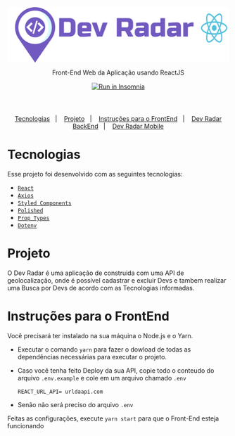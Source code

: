 <header align="center" >
  <img align="center" src="./.github/dev-radar-react.svg" alt="Dev Radar">
  <p align="center">
    Front-End Web da Aplicação usando ReactJS
  </p>

  <p align="center" style="margin-top: 15px;">
    <a href="https://insomnia.rest/run/?label=Dev%20Radar&uri=https%3A%2F%2Fraw.githubusercontent.com%2Fwill-souza97%2F01-dev-radar_backend%2Fmaster%2FRun_Insomnia.json" target="_blank"><img src="https://insomnia.rest/images/run.svg" alt="Run in Insomnia"></a>
  </p>

</header>

<p align="center" style="margin-top: 15px;">
  <a href="#tecnologias">Tecnologias</a>&nbsp;&nbsp;&nbsp;|&nbsp;&nbsp;&nbsp;
  <a href="#projeto">Projeto</a>&nbsp;&nbsp;&nbsp;|&nbsp;&nbsp;&nbsp;
  <a href="">Instruções para o FrontEnd</a>&nbsp;&nbsp;&nbsp;|&nbsp;&nbsp;&nbsp;
  <a href="https://github.com/will-souza97/dev-radar_backend">Dev Radar BackEnd</a>&nbsp;&nbsp;&nbsp;|&nbsp;&nbsp;&nbsp;
  <a href="">Dev Radar Mobile</a>

</p>

<h1 id="tecnologias">Tecnologias</h1>

Esse projeto foi desenvolvido com as seguintes tecnologias:

- [`React`](https://reactjs.org/)
- [`Axios`](https://www.npmjs.com/package/axios)
- [`Styled Components`](https://www.npmjs.com/package/styled-components)
- [`Polished`](https://www.npmjs.com/package/polished)
- [`Prop Types`](https://www.npmjs.com/package/prop-types)
- [`Dotenv`](https://www.npmjs.com/package/dotenv)

<h1 id="projeto">Projeto</h1>

O Dev Radar é uma aplicação de construida com uma API de geolocalização,
onde é possível cadastrar e excluir Devs e tambem realizar uma Busca por
Devs de acordo com as Tecnologias informadas.

<h1 id="instrucao">Instruções para o FrontEnd</h1>

Você precisará ter instalado na sua máquina o Node.js e o Yarn.

- Executar o comando `yarn` para fazer o dowload de todas as dependências necessárias para executar o projeto.

- Caso você tenha feito Deploy da sua API, copie todo o conteudo do arquivo `.env.example` e cole em um arquivo chamado `.env`

      REACT_URL_API= urldaapi.com

- Senão não será preciso do arquivo `.env`

Feitas as configurações, execute `yarn start` para que o Front-End esteja funcionando
